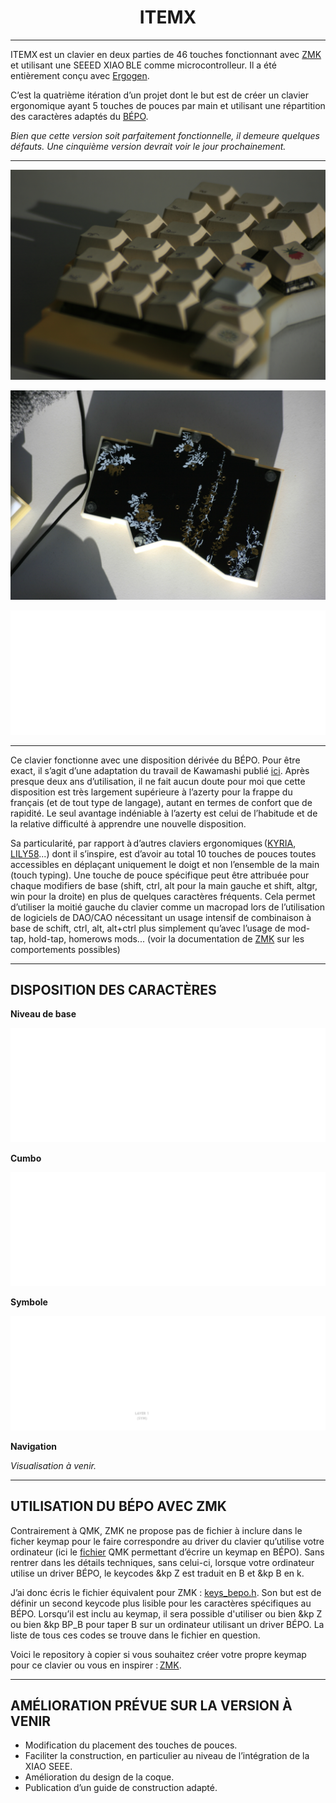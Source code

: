 <h1 align="center">ITEMX</h1>


***


ITEMX est un clavier en deux parties de 46 touches fonctionnant avec [ZMK](https://github.com/zmkfirmware/zmk) et utilisant une SEEED XIAO BLE comme microcontrolleur. Il a été entièrement conçu avec [Ergogen](https://github.com/ergogen/ergogen).


C’est la quatrième itération d’un projet dont le but est de créer un clavier ergonomique ayant 5 touches de pouces par main et utilisant une répartition des caractères adaptés du [BÉPO](https://bepo.fr/wiki/Accueil).


_Bien que cette version soit parfaitement fonctionnelle, il demeure quelques défauts. Une cinquième version devrait voir le jour prochainement._


***

![ITEMX](/docs/images/ITEMX1.JPG)


![ITEMX2](/docs/images/ITEMX2.JPG)


![ITEMX3](/docs/images/key3.png)

***


Ce clavier fonctionne avec une disposition dérivée du BÉPO. Pour être exact, il s’agit d’une adaptation du travail de Kawamashi publié [ici](https://forum.bepo.fr/viewtopic.php?id=1696). Après presque deux ans d’utilisation, il ne fait aucun doute pour moi que cette disposition est très largement supérieure à l’azerty pour la frappe du français (et de tout type de langage), autant en termes de confort que de rapidité. Le seul avantage indéniable à l’azerty est celui de l’habitude et de la relative difficulté à apprendre une nouvelle disposition.


Sa particularité, par rapport à d’autres claviers ergonomiques ([KYRIA](https://github.com/foostan/crkbd), [LILY58](https://github.com/kata0510/Lily58)...) dont il s’inspire, est d’avoir au total 10 touches de pouces toutes accessibles en déplaçant uniquement le doigt et non l’ensemble de la main (touch typing). Une touche de pouce spécifique peut être attribuée pour chaque modifiers de base (shift, ctrl, alt pour la main gauche et shift, altgr, win pour la droite) en plus de quelques caractères fréquents. Cela permet d’utiliser la moitié gauche du clavier comme un macropad lors de l’utilisation de logiciels de DAO/CAO nécessitant un usage intensif de combinaison à base de schift, ctrl, alt, alt+ctrl plus simplement qu’avec l’usage de mod-tap, hold-tap, homerows mods... (voir la documentation de [ZMK](https://zmk.dev/docs) sur les comportements possibles)


***


## DISPOSITION DES CARACTÈRES


**Niveau de base**


![BASE](/docs/images/1x/base.png)


**Cumbo**


![CUMBO](/docs/images/1x/cumbo.png)


**Symbole**


![SYM](/docs/images/1x/sym.png)


**Navigation**


_Visualisation à venir._


***


## UTILISATION DU BÉPO AVEC ZMK


Contrairement à QMK, ZMK ne propose pas de fichier à inclure dans le ficher keymap pour le faire correspondre au driver du clavier qu’utilise votre ordinateur (ici le [fichier](https://github.com/qmk/qmk_firmware/blob/master/quantum/keymap_extras/keymap_bepo.h) QMK permettant d’écrire un keymap en BÉPO). Sans rentrer dans les détails techniques, sans celui-ci, lorsque votre ordinateur utilise un driver BÉPO, le keycodes &kp Z est traduit en B et &kp B en k.


J’ai donc écris le fichier équivalent pour ZMK : [keys_bepo.h](https://github.com/MartinDrillon/zmk-config-ITEMX/blob/main/config/keys_bepo.h). Son but est de définir un second keycode plus lisible pour les caractères spécifiques au BÉPO. Lorsqu’il est inclu au keymap, il sera possible d'utiliser ou bien &kp Z ou bien &kp BP_B pour taper B sur un ordinateur utilisant un driver BÉPO. La liste de tous ces codes se trouve dans le fichier en question.


Voici le repository à copier si vous souhaitez créer votre propre keymap pour ce clavier ou vous en inspirer : [ZMK](https://github.com/MartinDrillon/zmk-config-ITEMX).


***


## AMÉLIORATION PRÉVUE SUR LA VERSION À VENIR


- Modification du placement des touches de pouces.
- Faciliter la construction, en particulier au niveau de l’intégration de la XIAO SEEE.
- Amélioration du design de la coque.
- Publication d’un guide de construction adapté.

